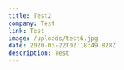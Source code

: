 ```yaml
---
title: Test2
company: Test
link: Test
image: /uploads/test6.jpg
date: 2020-03-22T02:18:49.828Z
description: Test
---
```

